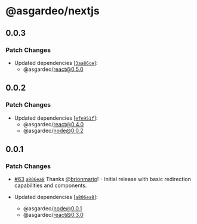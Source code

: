 # @asgardeo/nextjs

## 0.0.3

### Patch Changes

- Updated dependencies
  [[`3aa86ce`](https://github.com/asgardeo/web-ui-sdks/commit/3aa86cebb7077f516994a9a6773f3389e7d6a6c8)]:
  - @asgardeo/react@0.5.0

## 0.0.2

### Patch Changes

- Updated dependencies
  [[`efe951f`](https://github.com/asgardeo/web-ui-sdks/commit/efe951f3dd45a477360b5a3a16990a78dc26982f)]:
  - @asgardeo/react@0.4.0
  - @asgardeo/node@0.0.2

## 0.0.1

### Patch Changes

- [#63](https://github.com/asgardeo/web-ui-sdks/pull/63)
  [`a806ea8`](https://github.com/asgardeo/web-ui-sdks/commit/a806ea83e1be5dbb13119b4ded21b26186fb72ef) Thanks
  [@brionmario](https://github.com/brionmario)! - Initial release with basic redirection capabilities and components.

- Updated dependencies
  [[`a806ea8`](https://github.com/asgardeo/web-ui-sdks/commit/a806ea83e1be5dbb13119b4ded21b26186fb72ef)]:
  - @asgardeo/node@0.0.1
  - @asgardeo/react@0.3.0
